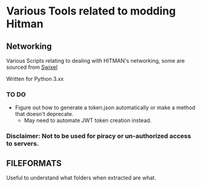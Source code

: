 # Various Tools related to modding Hitman

## Networking
Various Scripts relating to dealing with HITMAN's networking, some are sourced from [Swixel](github.com/awstanley)

Written for Python 3.xx

### TO DO

* Figure out how to generate a token.json automatically or make a method that doesn't deprecate.
    * May need to automate JWT token creation instead.

### Disclaimer: Not to be used for piracy or un-authorized access to servers.

## FILEFORMATS
Useful to understand what folders when extracted are what.

